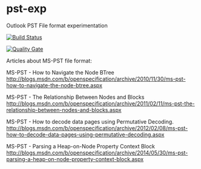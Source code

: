 # pst-exp
Outlook PST File format experimentation

[![Build Status](https://travis-ci.org/farnulfo/pst-exp.svg?branch=master)](https://travis-ci.org/farnulfo/pst-exp)

[![Quality Gate](https://sonarcloud.io/api/project_badges/quality_gate?project=org.pipoware%3Apst-exp)](https://sonarcloud.io/dashboard?id=org.pipoware%3Apst-exp)

Articles about MS-PST file format:

MS-PST - How to Navigate the Node BTree
http://blogs.msdn.com/b/openspecification/archive/2010/11/30/ms-pst-how-to-navigate-the-node-btree.aspx

MS-PST - The Relationship Between Nodes and Blocks
http://blogs.msdn.com/b/openspecification/archive/2011/02/11/ms-pst-the-relationship-between-nodes-and-blocks.aspx

MS-PST - How to decode data pages using Permutative Decoding.
http://blogs.msdn.com/b/openspecification/archive/2012/02/08/ms-pst-how-to-decode-data-pages-using-permutative-decoding.aspx

MS-PST - Parsing a Heap-on-Node Property Context Block
http://blogs.msdn.com/b/openspecification/archive/2014/05/30/ms-pst-parsing-a-heap-on-node-property-context-block.aspx
